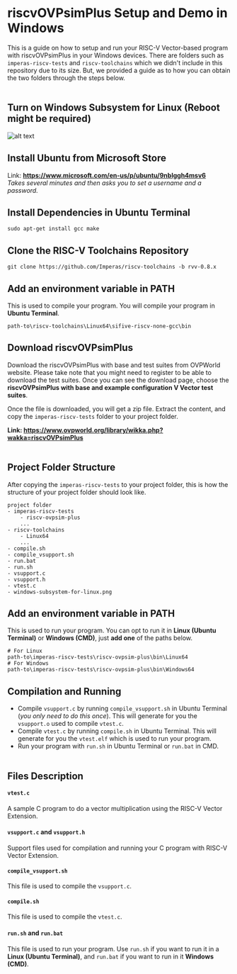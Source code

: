 # **riscvOVPsimPlus Setup and Demo in Windows**

This is a guide on how to setup and run your RISC-V Vector-based program with riscvOVPsimPlus in your Windows devices. There are folders such as `imperas-riscv-tests` and `riscv-toolchains` which we didn't include in this repository due to its size. But, we provided a guide as to how you can obtain the two folders through the steps below.
<br /><br />

## **Turn on Windows Subsystem for Linux (Reboot might be required)**
![alt text](https://mafft.cbrc.jp/alignment/software/TurnWindowsFeaturesOnOrOff.png?raw=true)
## **Install Ubuntu from Microsoft Store**
Link: **https://www.microsoft.com/en-us/p/ubuntu/9nblggh4msv6**  
*Takes several minutes and then asks you to set a username and a password.*
## **Install Dependencies in Ubuntu Terminal**
```
sudo apt-get install gcc make
```
## **Clone the RISC-V  Toolchains Repository**
```
git clone https://github.com/Imperas/riscv-toolchains -b rvv-0.8.x
```
## **Add an environment variable in PATH**
This is used to compile your program. You will compile your program in **Ubuntu Terminal**.
```
path-to\riscv-toolchains\Linux64\sifive-riscv-none-gcc\bin
```
## **Download riscvOVPsimPlus**
Download the riscvOVPsimPlus with base and test suites from OVPWorld website. Please take note that you might need to register to be able to download the test suites. Once you can see the download page, choose the **riscvOVPsimPlus with base and example configuration V Vector test suites**.

Once the file is downloaded, you will get a zip file. Extract the content, and copy the `imperas-riscv-tests` folder to your project folder.

**Link: https://www.ovpworld.org/library/wikka.php?wakka=riscvOVPsimPlus**
<br /><br />

## **Project Folder Structure**
After copying the `imperas-riscv-tests` to your project folder, this is how the structure of your project folder should look like.
```
project folder
- imperas-riscv-tests
    - riscv-ovpsim-plus
    ...
- riscv-toolchains
    - Linux64
    ...
- compile.sh
- compile_vsupport.sh
- run.bat
- run.sh
- vsupport.c
- vsupport.h
- vtest.c
- windows-subsystem-for-linux.png
```

## **Add an environment variable in PATH**
This is used to run your program. You can opt to run it in **Linux (Ubuntu Terminal)** or **Windows (CMD)**, just **add one** of the paths below.
```
# For Linux
path-to\imperas-riscv-tests\riscv-ovpsim-plus\bin\Linux64
# For Windows
path-to\imperas-riscv-tests\riscv-ovpsim-plus\bin\Windows64
```

## **Compilation and Running**
* Compile `vsupport.c` by running `compile_vsupport.sh` in Ubuntu Terminal (*you only need to do this once*). This will generate for you the `vsupport.o` used to compile `vtest.c`.
* Compile `vtest.c` by running `compile.sh` in Ubuntu Terminal. This will generate for you the `vtest.elf` which is used to run your program.
* Run your program with `run.sh` in Ubuntu Terminal or `run.bat` in CMD.
<br /><br />
## **Files Description**
#### **`vtest.c`**
A sample C program to do a vector multiplication using the RISC-V Vector Extension.

#### **`vsupport.c` and `vsupport.h`**
Support files used for compilation and running your C program with RISC-V Vector Extension.
#### **`compile_vsupport.sh`**
This file is used to compile the `vsupport.c`.

#### **`compile.sh`**
This file is used to compile the `vtest.c`.

#### **`run.sh` and `run.bat`**
This file is used to run your program. Use `run.sh` if you want to run it in a **Linux (Ubuntu Terminal)**, and `run.bat` if you want to run in it **Windows (CMD)**.